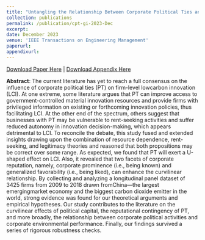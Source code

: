 ```yaml
---
title: "Untangling the Relationship Between Corporate Political Ties and Low-Carbon Innovation: The Moderating Roles of Prominence and Favorability"
collection: publications
permalink: /publication/cpt-gi-2023-Dec
excerpt: 
date: December 2023
venue: 'IEEE Transactions on Engineering Management'
paperurl: 
appendixurl: 
---
```

<a href='http://lixia1118.github.io/xiali_academic.github.io/files/Untangling_the_Relationship_Between_Corporate_Political_Ties_and_Low-Carbon_Innovation_The_Moderating_Roles_of_Prominence_and_Favorability.pdf'>Download Paper Here</a> | <a href='http://lixia1118.github.io/xiali_academic.github.io/files/PT-LCI-Supplementarymaterialsupp.pdf'>Download Appendix Here</a> 

**Abstract**: The current literature has yet to reach a full consensus on the influence of corporate political ties (PT) on firm-level lowcarbon innovation (LCI). At one extreme, some literature argues that PT can improve access to government-controlled material innovation resources and provide firms with privileged information on existing or forthcoming innovation policies, thus facilitating LCI. At the other end of the spectrum, others suggest that businesses with PT may be vulnerable to rent-seeking activities and suffer reduced autonomy in innovation decision-making, which appears detrimental to LCI. To reconcile the debate, this study fused and extended insights drawing upon the combination of resource dependence, rent-seeking, and legitimacy theories and reasoned that both propositions may be correct over some range. As expected, we found that PT will exert a U-shaped effect on LCI. Also, it revealed that two facets of corporate reputation, namely, corporate prominence (i.e., being known) and generalized favorability (i.e., being liked), can enhance the curvilinear relationship. By collecting and analyzing a longitudinal panel dataset of 3425 firms from 2009 to 2018 drawn fromChina—the largest emergingmarket economy and the biggest carbon dioxide emitter in the world, strong evidence was found for our theoretical arguments and empirical hypotheses. Our study contributes to the literature on the curvilinear effects of political capital, the reputational contingency of PT, and more broadly, the relationship between corporate political activities and corporate environmental performance. Finally, our findings survived a series of rigorous robustness checks.
